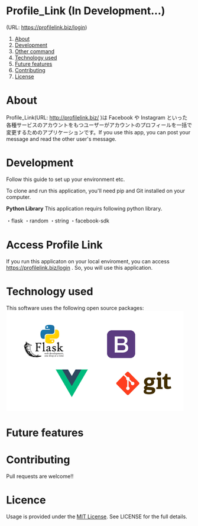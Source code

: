 # Profile_Link (In Development...)

(URL: https://profilelink.biz/login)

1. [About](#About)
1. [Development](#Development)
1. [Other command](#Other%20command)
1. [Technology used](#Technology%20used)
1. [Future features](#Future%20features)
1. [Contributing](#Contributing)
1. [License](#License)

# About

Profile_Link(URL: http://profilelink.biz/ )は Facebook や Instagram といった各種サービスのアカウントをもつユーザーがアカウントのプロフィールを一括で変更するためのアプリケーションです。If you use this app, you can post your message and read the other user's message.  


# Development

Follow this guide to set up your environment etc.

To clone and run this application, you'll need pip and Git installed on your computer.  

**Python Library**
This application requirs following python library.

・flask
・random
・string
・facebook-sdk

# Access Profile Link

If you run this applicaton on your local enviroment, you can access https://profilelink.biz/login .
So, you will use this application.

# Technology used

This software uses the following open source packages:
![image](https://github.com/ryusukemorita/chat_board/blob/master/image/tec.gif?raw=true)

# Future features

# Contributing

Pull requests are welcome!!

# Licence

Usage is provided under the [MIT License](http://opensource.org/licenses/mit-license.php). See LICENSE for the full details.
